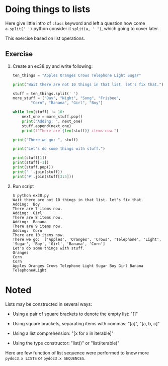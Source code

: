 # Doing things to lists

Here give little intro of `class` keyword and left a question how come `a.split(' ')` python consider it `split(a, ' ')`, which going to cover later.

This exercise based on list operations.

## Exercise

1. Create an ex38.py and write following:
    ```py
    ten_things = "Apples Oranges Crows Telephone Light Sugar"

    print("Wait there are not 10 things in that list. let's fix that.")

    stuff = ten_things.split(' ')
    more_stuff = ["Day", "Night", "Song", "Frisbee",
            "Corn", "Banana", "Girl", "Boy"]

    while len(stuff) != 10:
        next_one = more_stuff.pop()
        print("Adding: ", next_one)
        stuff.append(next_one)
        print(f"There are {len(stuff)} items now.")

    print("There we go: ", stuff)

    print("Let's do some things with stuff.")

    print(stuff[1])
    print(stuff[-1])
    print(stuff.pop())
    print(' '.join(stuff))
    print('#'.join(stuff[3:5]))
    ```
2. Run script
    ```
    $ python ex38.py 
    Wait there are not 10 things in that list. let's fix that.
    Adding:  Boy
    There are 7 items now.
    Adding:  Girl
    There are 8 items now.
    Adding:  Banana
    There are 9 items now.
    Adding:  Corn
    There are 10 items now.
    There we go:  ['Apples', 'Oranges', 'Crows', 'Telephone', 'Light', 'Sugar', 'Boy', 'Girl', 'Banana', 'Corn']
    Let's do some things with stuff.
    Oranges
    Corn
    Corn
    Apples Oranges Crows Telephone Light Sugar Boy Girl Banana
    Telephone#Light
    ```

# Noted

Lists may be constructed in several ways:

   * Using a pair of square brackets to denote the empty list: "[]"

   * Using square brackets, separating items with commas: "[a]", "[a, b, c]"

   * Using a list comprehension: "[x for x in iterable]"

   * Using the type constructor: "list()" or "list(iterable)"

Here are few function of list sequence were performed to know more `pydoc3.x LISTS` or `pydoc3.x SEQUENCES`.